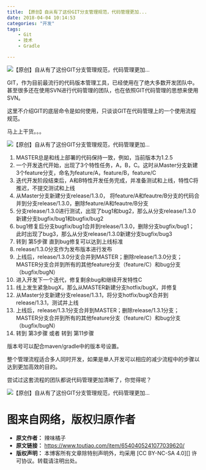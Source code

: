 ```yaml
---
title: 【原创】自从有了这份GIT分支管理规范，代码管理更加...
date: 2018-04-04 10:14:53
categories: "开发"
tags:
	- Git
	- 技术
	- Gradle

---
```


![【原创】自从有了这份GIT分支管理规范，代码管理更加...][GIT_...]

GIT，作为目前最流行的代码版本管理工具，已经使用在了绝大多数开发团队中。甚至很多还在使用SVN进行代码管理的团队，也在依照GIT代码管理的思想来使用SVN。

这里不介绍GIT的底层命令是如何使用，只谈谈GIT在代码管理上的一个使用流程规范。

马上上干货。。。

![【原创】自从有了这份GIT分支管理规范，代码管理更加...][GIT_... 1]

1.  MASTER总是和线上部署的代码保持一致，例如，当前版本为1.2.5
2.  一个开发迭代开始，出现了3个特性任务，A，B，C。这时从Master分支新建3个feature分支，命名为feature/A，feature/B，feature/C
3.  迭代开发阶段结束后，A和B特性开发任务完成，并准备测试和上线，特性C将推迟，不提交测试和上线
4.  从Master分支新建分支release/1.3.0， 将feature/A和feautre/B分支的代码合并到分支release/1.3.0，删除feature/A和feautre/B分支
5.  分支release/1.3.0进行测试，出现了bug1和bug2，那么从分支release/1.3.0新建分支bugfix/bug1和bugfix/bug2
6.  bug1修复后分支bugfix/bug1合并到release/1.3.0，删除分支bugfix/bug1；此时出现了bug3，那么从分支release/1.3.0新建分支bugfix/bug3
7.  转到 第5步骤 直到bug修复可以达到上线标准
8.  release/1.3.0分支作为发布版本进行发布
9.  上线后，release/1.3.0分支合并到MASTER；删除release/1.3.0分支；MASTER分支合并到所有的其他feature分支（feature/C）和bug分支（bugfix/bugN）
10. 进入开发下一个迭代，修复剩余bug和继续开发特性C
11. 线上发生紧急bugX，那么从MASTER新建分支hotfix/bugX，并修复
12. 从Master分支新建分支release/1.3.1，将分支hotfix/bugX合并到release/1.3.1，测试并上线
13. 上线后，release/1.3.1分支合并到MASTER；删除release/1.3.1分支；MASTER分支合并到所有的其他feature分支（feature/C）和bug分支（bugfix/bugN）
14. 转到 第3步骤 或者 转到 第11步骤

版本号可以配合maven/gradle中的版本号设置。


整个管理流程适合多人同时开发，如果是单人开发可以相应的减少流程中的步骤以达到更加高效的目的。

尝试过这套流程的团队都说代码管理更加清晰了，你觉得呢？

![【原创】自从有了这份GIT分支管理规范，代码管理更加...][GIT_... 2]

# 图来自网络，版权归原作者 #


[GIT_...]: /pro/os/crawler/RY67-ZRME-UJJR.jpg
[GIT_... 1]: /pro/os/crawler/JJMI-BBB7-ZBEJ.jpg
[GIT_... 2]: /pro/os/crawler/BVJE-E2QR-JIMR.jpg
 *  **原文作者：** 辣味橘子
 *  **原文链接：** https://www.toutiao.com/item/6540405241077039620/
 *  **版权声明：** 本博客所有文章除特别声明外，均采用 [CC BY-NC-SA 4.0][] 许可协议。转载请注明出处。